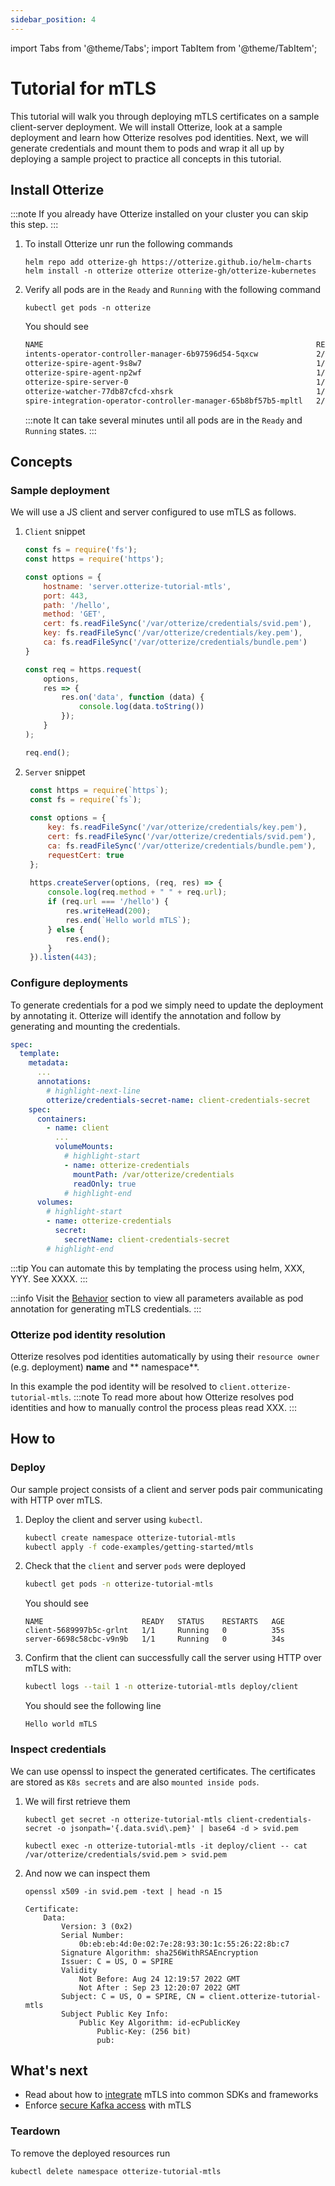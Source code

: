 ```yaml
---
sidebar_position: 4
---
```

import Tabs from '@theme/Tabs';
import TabItem from '@theme/TabItem';

# Tutorial for mTLS

This tutorial will walk you through deploying mTLS certificates on a sample client-server deployment.
We will install Otterize, look at a sample deployment and learn how Otterize resolves pod identities.
Next, we will generate credentials and mount them to pods
and wrap it all up by deploying a sample project to practice all concepts in this tutorial.

## Install Otterize

:::note
If you already have Otterize installed on your cluster you can skip this step.
:::

1. To install Otterize unr run the following commands
   ```shell
   helm repo add otterize-gh https://otterize.github.io/helm-charts
   helm install -n otterize otterize otterize-gh/otterize-kubernetes
   ```
2. Verify all pods are in the `Ready` and `Running` with the following command
   ```
   kubectl get pods -n otterize
   ```
   You should see
   ```bash
   NAME                                                             READY   STATUS    RESTARTS      AGE
   intents-operator-controller-manager-6b97596d54-5qxcw             2/2     Running   0             53s
   otterize-spire-agent-9s8w7                                       1/1     Running   0             54s
   otterize-spire-agent-np2wf                                       1/1     Running   1 (33s ago)   54s
   otterize-spire-server-0                                          1/1     Running   0             53s
   otterize-watcher-77db87cfcd-xhsrk                                1/1     Running   0             53s
   spire-integration-operator-controller-manager-65b8bf57b5-mpltl   2/2     Running   0             53s
   ```
   :::note
   It can take several minutes until all pods are in the `Ready` and `Running` states.
   :::

## Concepts

### Sample deployment

We will use a JS client and server configured to use mTLS as follows.

1. `Client` snippet
    ```js
    const fs = require('fs');
    const https = require('https');
    
    const options = {
        hostname: 'server.otterize-tutorial-mtls',
        port: 443,
        path: '/hello',
        method: 'GET',
        cert: fs.readFileSync('/var/otterize/credentials/svid.pem'),
        key: fs.readFileSync('/var/otterize/credentials/key.pem'),
        ca: fs.readFileSync('/var/otterize/credentials/bundle.pem')
    }
    
    const req = https.request(
        options,
        res => {
            res.on('data', function (data) {
                console.log(data.toString())
            });
        }
    );
    
    req.end();
    ```
2. `Server` snippet
   ```js
    const https = require(`https`);
    const fs = require(`fs`);
    
    const options = {
        key: fs.readFileSync('/var/otterize/credentials/key.pem'),
        cert: fs.readFileSync('/var/otterize/credentials/svid.pem'),
        ca: fs.readFileSync('/var/otterize/credentials/bundle.pem'),
        requestCert: true
    };
    
    https.createServer(options, (req, res) => {
        console.log(req.method + " " + req.url);
        if (req.url === '/hello') {
            res.writeHead(200);
            res.end(`Hello world mTLS`);
        } else {
            res.end();
        }
    }).listen(443);
   ```

### Configure deployments

To generate credentials for a pod we simply need to update the deployment by annotating it.
Otterize will identify the annotation and follow by generating and mounting the credentials.

```yaml
spec:
  template:
    metadata:
      ...
      annotations:
        # highlight-next-line
        otterize/credentials-secret-name: client-credentials-secret
    spec:
      containers:
        - name: client
          ...
          volumeMounts:
            # highlight-start
            - name: otterize-credentials
              mountPath: /var/otterize/credentials
              readOnly: true
            # highlight-end
      volumes:
        # highlight-start
        - name: otterize-credentials
          secret:
            secretName: client-credentials-secret
        # highlight-end
```

:::tip
You can automate this by templating the process using helm, XXX, YYY. See XXXX.
:::

:::info
Visit the [Behavior](/documentation/credential-operator/behavior) section to view all parameters available as pod
annotation for generating mTLS credentials.
:::

### Otterize pod identity resolution

Otterize resolves pod identities automatically by using their `resource owner` (e.g. deployment) **name** and **
namespace**.

In this example the pod identity will be resolved to `client.otterize-tutorial-mtls`.
:::note
To read more about how Otterize resolves pod identities and how to manually control the process pleas read XXX.
:::

## How to

### Deploy

Our sample project consists of a client and server pods pair communicating with HTTP over mTLS.

1. Deploy the client and server using `kubectl`.
   ```bash
   kubectl create namespace otterize-tutorial-mtls
   kubectl apply -f code-examples/getting-started/mtls
   ```
2. Check that the `client` and server `pods` were deployed
   ```bash
   kubectl get pods -n otterize-tutorial-mtls
   ```
   You should see
   ```
   NAME                      READY   STATUS    RESTARTS   AGE
   client-5689997b5c-grlnt   1/1     Running   0          35s
   server-6698c58cbc-v9n9b   1/1     Running   0          34s
   ```
3. Confirm that the client can successfully call the server using HTTP over mTLS with:

   ```bash
   kubectl logs --tail 1 -n otterize-tutorial-mtls deploy/client
   ```

   You should see the following line

   ```shell
   Hello world mTLS
   ```

### Inspect credentials

We can use openssl to inspect the generated certificates. The certificates are stored as `K8s secrets` and are also
`mounted inside pods`.

1. We will first retrieve them

   <Tabs>
     <TabItem value="secret-direct" label="K8s secret" default>

   ```shell
   kubectl get secret -n otterize-tutorial-mtls client-credentials-secret -o jsonpath='{.data.svid\.pem}' | base64 -d > svid.pem
   ```
   </TabItem>
     <TabItem value="secret-pod" label="K8s pod mount" default>

   ```shell
   kubectl exec -n otterize-tutorial-mtls -it deploy/client -- cat /var/otterize/credentials/svid.pem > svid.pem
   ```

   </TabItem>
   </Tabs>

2. And now we can inspect them

   ```shell
   openssl x509 -in svid.pem -text | head -n 15
   ```

   ```x509 title="Output"
   Certificate:
       Data:
           Version: 3 (0x2)
           Serial Number:
               0b:eb:eb:4d:0e:02:7e:28:93:30:1c:55:26:22:8b:c7
           Signature Algorithm: sha256WithRSAEncryption
           Issuer: C = US, O = SPIRE
           Validity
               Not Before: Aug 24 12:19:57 2022 GMT
               Not After : Sep 23 12:20:07 2022 GMT
           Subject: C = US, O = SPIRE, CN = client.otterize-tutorial-mtls
           Subject Public Key Info:
               Public Key Algorithm: id-ecPublicKey
                   Public-Key: (256 bit)
                   pub:
   ```

## What's next

- Read about how to [integrate](/documentation/sdk-integration/credential-sdk-integration) mTLS into common SDKs and
  frameworks
- Enforce [secure Kafka access](/documentation/getting-started/kafka-mtls) with mTLS

### Teardown

To remove the deployed resources run

```bash
kubectl delete namespace otterize-tutorial-mtls
```